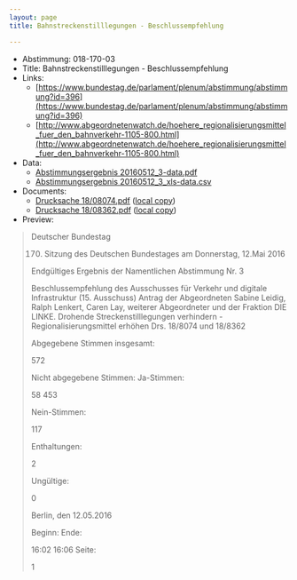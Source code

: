 ```yaml
---
layout: page
title: Bahnstreckenstilllegungen - Beschlussempfehlung

---
```


* Abstimmung: 018-170-03
* Title: Bahnstreckenstilllegungen - Beschlussempfehlung
* Links: 
    * [https://www.bundestag.de/parlament/plenum/abstimmung/abstimmung?id=396](https://www.bundestag.de/parlament/plenum/abstimmung/abstimmung?id=396)
    * [http://www.abgeordnetenwatch.de/hoehere_regionalisierungsmittel_fuer_den_bahnverkehr-1105-800.html](http://www.abgeordnetenwatch.de/hoehere_regionalisierungsmittel_fuer_den_bahnverkehr-1105-800.html)
* Data: 
    * [Abstimmungsergebnis 20160512_3-data.pdf](/res/abstimmungsliste/20160512_3-data.pdf)
    * [Abstimmungsergebnis 20160512_3_xls-data.csv](/res/abstimmungsliste/analyses/20160512_3_xls-data.csv)
* Documents: 
    * [Drucksache 18/08074.pdf](http://dip21.bundestag.de/dip21/btd/18/080/1808074.pdf) ([local copy](/res/abstimmungsdaten/018-170-03/1808074.pdf))
    * [Drucksache 18/08362.pdf](http://dip21.bundestag.de/dip21/btd/18/083/1808362.pdf) ([local copy](/res/abstimmungsdaten/018-170-03/1808362.pdf))
* Preview: 
> Deutscher Bundestag
> 
> 170. Sitzung des Deutschen Bundestages
> am Donnerstag, 12.Mai 2016
> 
> Endgültiges Ergebnis der Namentlichen Abstimmung Nr. 3
> 
> Beschlussempfehlung des Ausschusses für Verkehr und digitale Infrastruktur (15.
> Ausschuss)
> Antrag der Abgeordneten Sabine Leidig, Ralph Lenkert, Caren Lay, weiterer Abgeordneter
> und der Fraktion DIE LINKE.
> Drohende Streckenstilllegungen verhindern - Regionalisierungsmittel erhöhen
> Drs. 18/8074 und 18/8362
> 
> Abgegebene Stimmen insgesamt:
> 
> 572
> 
> Nicht abgegebene Stimmen:
> Ja-Stimmen:
> 
> 58
> 453
> 
> Nein-Stimmen:
> 
> 117
> 
> Enthaltungen:
> 
> 2
> 
> Ungültige:
> 
> 0
> 
> Berlin, den 12.05.2016
> 
> Beginn:
> Ende:
> 
> 16:02
> 16:06
> Seite:
> 
> 1
> 
> 
